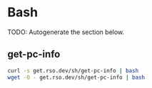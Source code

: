 # Bash

TODO: Autogenerate the section below.

## get-pc-info

```bash
curl -s get.rso.dev/sh/get-pc-info | bash
wget -O - get.rso.dev/sh/get-pc-info | bash
 ```
